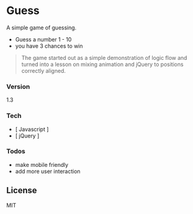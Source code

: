 # Guess

A simple game of guessing.
  - Guess a number 1 - 10
  - you have 3 chances to win

> The game started out as a simple
> demonstration of logic flow and
> turned into a lesson on mixing animation
> and jQuery to positions correctly aligned. 

### Version
1.3

### Tech
* [ Javascript ]
* [ jQuery ]

### Todos
 - make mobile friendly
 - add more user interaction


License
----
MIT

